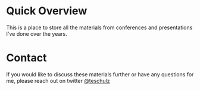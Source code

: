 # Quick Overview
This is a place to store all the materials from conferences and presentations I've done over the years.

# Contact
If you would like to discuss these materials further or have any questions for me, please reach out on twitter [@teschulz](https://twitter.com/teschulz)